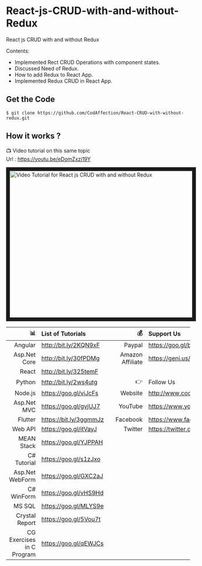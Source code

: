 # React-js-CRUD-with-and-without-Redux
React js CRUD with and without Redux

Contents:
- Implemented Rect CRUD Operations with component states.
- Discussed Need of Redux.
- How to add Redux to React App.
- Implemented Redux CRUD in React App.

## Get the Code

```
$ git clone https://github.com/CodAffection/React-CRUD-with-without-redux.git
```

 ## How it works ?

 :tv: Video tutorial on this same topic  
 Url : https://youtu.be/eDomZxzi19Y
 
<a href="http://www.youtube.com/watch?feature=player_embedded&v=eDomZxzi19Y
" target="_blank"><img src="http://img.youtube.com/vi/eDomZxzi19Y/0.jpg" 
alt="Video Tutorial for React js CRUD with and without Redux" width="500" height="400" border="10" /></a>


| :bar_chart:               |  List of Tutorials   |   | :moneybag:           | Support Us                           |
|--------------------------:|:---------------------|---|---------------------:|:-------------------------------------|
| Angular                   |http://bit.ly/2KQN9xF |   |Paypal                | https://goo.gl/bPcyXW                |
| Asp.Net Core              |http://bit.ly/30fPDMg |   |Amazon   Affiliate    | https://geni.us/JDzpE                |
| React                     |http://bit.ly/325temF |   |
| Python                    |http://bit.ly/2ws4utg |   | :point_right:        | Follow Us                            |
| Node.js                   |https://goo.gl/viJcFs |   |Website               |http://www.codaffection.com          |
| Asp.Net MVC               |https://goo.gl/gvjUJ7 |   |YouTube               |https://www.youtube.com/codaffection  |
| Flutter                   |https://bit.ly/3ggmmJz|   |Facebook              |https://www.facebook.com/codaffection |
| Web API                   |https://goo.gl/itVayJ |   |Twitter               |https://twitter.com/CodAffection      |
| MEAN Stack                |https://goo.gl/YJPPAH |   |
| C# Tutorial               |https://goo.gl/s1zJxo |   |
| Asp.Net WebForm           |https://goo.gl/GXC2aJ |   |
| C# WinForm                |https://goo.gl/vHS9Hd |   |
| MS SQL                    |https://goo.gl/MLYS9e |   |
| Crystal Report            |https://goo.gl/5Vou7t |   |
| CG Exercises in C Program |https://goo.gl/qEWJCs |   |
